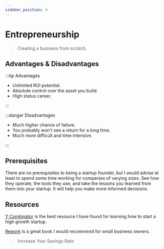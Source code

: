 ```yaml
---
sidebar_position: 4
---
```


# Entrepreneurship

> Creating a business from scratch.

## Advantages & Disadvantages

:::tip Advantages

- Unlimited ROI potential.
- Absolute control over the asset you build.
- High status career.

:::

:::danger Disadvantages

- Much higher chance of failure.
- You probably won't see a return for a long time.
- Much more difficult and time intensive.

:::

## Prerequisites

There are no prerequisites to being a startup founder, but I would advise at least to spend some time working for companies of varying sizes. See how they operate, the tools they use, and take the lessons you learned from them into your startup. It will help you make more informed decisions.

## Resources

[Y Combinator](https://www.ycombinator.com/) is the best resource I have found for learning how to start a high growth startup. 

[Rework](https://www.amazon.com/dp/B002MUAJ2A/ref=dp-kindle-redirect?_encoding=UTF8&btkr=1) is a great book I would recommend for small business owners.

>Increase Your Savings Rate